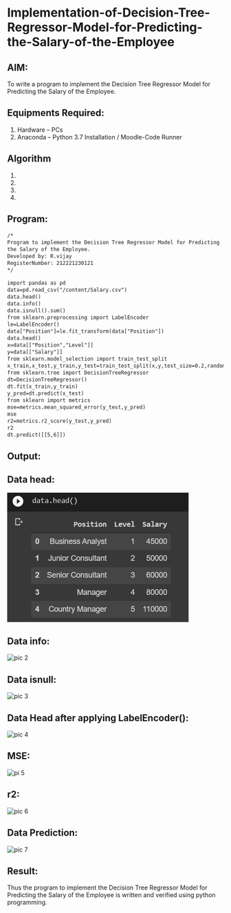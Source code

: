 # Implementation-of-Decision-Tree-Regressor-Model-for-Predicting-the-Salary-of-the-Employee

## AIM:
To write a program to implement the Decision Tree Regressor Model for Predicting the Salary of the Employee.

## Equipments Required:
1. Hardware – PCs
2. Anaconda – Python 3.7 Installation / Moodle-Code Runner

## Algorithm
1. 
2. 
3. 
4. 

## Program:
```
/*
Program to implement the Decision Tree Regressor Model for Predicting the Salary of the Employee.
Developed by: R.vijay
RegisterNumber: 212221230121
*/
```
~~~
import pandas as pd
data=pd.read_csv("/content/Salary.csv")
data.head()
data.info()
data.isnull().sum()
from sklearn.preprocessing import LabelEncoder
le=LabelEncoder()
data["Position"]=le.fit_transform(data["Position"])
data.head()
x=data[["Position","Level"]]
y=data[["Salary"]]
from sklearn.model_selection import train_test_split
x_train,x_test,y_train,y_test=train_test_split(x,y,test_size=0.2,random_state=2)
from sklearn.tree import DecisionTreeRegressor
dt=DecisionTreeRegressor()
dt.fit(x_train,y_train)
y_pred=dt.predict(x_test)
from sklearn import metrics
mse=metrics.mean_squared_error(y_test,y_pred)
mse
r2=metrics.r2_score(y_test,y_pred)
r2
dt.predict([[5,6]])
~~~

## Output:
## Data head:
![pic 1](https://github.com/vijay21500269/Implementation-of-Decision-Tree-Regressor-Model-for-Predicting-the-Salary-of-the-Employee/blob/main/Data%20head.png)
## Data info:
![pic 2]()
## Data isnull:
![pic 3]()
## Data Head after applying LabelEncoder():
![pic 4]()
## MSE:
![pi 5]()
## r2:
![pic 6]()
## Data Prediction:
![pic 7]()


## Result:
Thus the program to implement the Decision Tree Regressor Model for Predicting the Salary of the Employee is written and verified using python programming.
